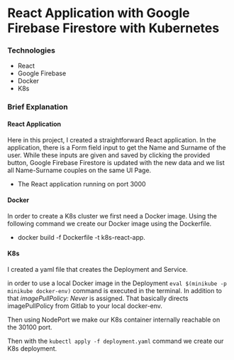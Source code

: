 # React Application with Google Firebase Firestore with Kubernetes

### Technologies

- React
- Google Firebase
- Docker
- K8s

### Brief Explanation

#### React Application

Here in this project, I created a straightforward React application. In the application, there is a Form field input to get the Name and Surname of the user. While these inputs are given and saved by clicking the provided button, Google Firebase Firestore is updated with the new data and we list all Name-Surname couples on the same UI Page.

  - The React application running on port 3000

#### Docker

In order to create a K8s cluster we first need a Docker image. Using the following command we create our Docker image using the Dockerfile.
  - docker build  -f Dockerfile -t k8s-react-app.

#### K8s

I created a yaml file that creates the Deployment and Service. 

in order to use a local Docker image in the Deployment  `eval $(minikube -p minikube docker-env)` command is executed in the terminal. In addition to that *imagePullPolicy: Never* is assigned. That basically directs imagePullPolicy from Gitlab to your local docker-env.

Then using NodePort we make our K8s container internally reachable on the 30100 port.

Then with the `kubectl apply -f deployment.yaml` command we create our K8s deployment.

